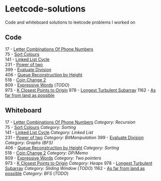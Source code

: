 # Leetcode-solutions
Code and whiteboard solutions to leetcode problems I worked on

## Code

17 - [Letter Combinations Of Phone Numbers](17_LetterCombinationsOfPhoneNumber.py)     
75 - [Sort Colours](75_SortColours.py)   
141 - [Linked List Cycle](141_LinkedListCycle.py)  
231 - [Power of two](231_PowerOfTwo.py)  
399 - [Evaluate Division](399_EvaluateDivision.py)   
406 - [Queue Reconstruction by Height](406_QueueReconstructionByHeight.py)  
518 - [Coin Change 2](518_CoinChange2.py)  
809 - [Expressive Words](809_ExpressiveWords.py)   (_TODO_)  
973 - [K Closest Points to Origin](973_KClosestPointsToOrigin.py) 
978 - [Longest Turbulent Subarray](978_LongestTurbulentSubarray.py) 
1162 - [As far from land as possible](1162_FarFromLand.py) 


## Whiteboard
17 - [Letter Combinations Of Phone Numbers](17_LetterCombinationsOfPhoneNumber_wb.pdf) _Category: Recursion_     
75 - [Sort Colours](75_SortColours_wb.pdf) _Category: Sorting_  
141 - [Linked List Cycle](141_LinkedListCycle_wb.txt) _Category: Linked List_  
231 - [Power of two](231_PowerOfTwo_wb.pdf) _Category: BitManipulation_
399 - [Evaluate Division](399_EvaluateDivision.py)  _Category: Graphs (BFS)_  
406 - [Queue Reconstruction by Height](406_QueueReconstructionByHeight_wb.pdf) _Category: Sorting_  
518 - [Coin Change 2](518_CoinChange2_wb.pdf) _Category: DP/Memo_   
809 - [Expressive Words](809_ExpressiveWords_wb.pdf) _Category: Two pointers_  
973 - [K Closest Points to Origin](973_KClosestPointsToOrigin_wb.pdf) _Category: Heaps_
978 - [Longest Turbulent Subarray](978_LongestTurbulentSubarray_wb.pdf) _Category: Sliding Window_ (_TODO_)
1162 - [As far from land as possible](1162_FarFromLand_wb.pdf) _Category: BFS_ (_TODO_) 

 

